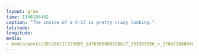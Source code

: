 ```yaml
---
layout: gram
time: 1346104442
caption: "The inside of a C-17 is pretty crazy looking."
latitude: 
longitude: 
media:
- media/posts/201208/11193055_1476360089320617_253339956_n_17842288894000351.jpg
---
```

